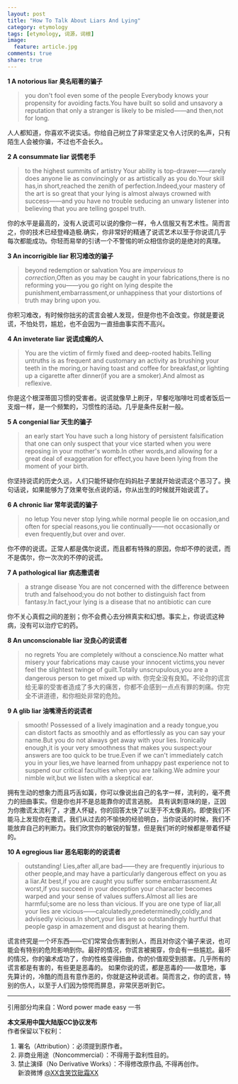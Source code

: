 ```yaml
---
layout: post
title: "How To Talk About Liars And Lying"
category: etymology
tags: [etymology, 词源，词根]
image:
  feature: article.jpg
comments: true
share: true
---
```



**1   A notorious liar                      臭名昭著的骗子**  
>you don't fool even some of the people
Everybody knows your propensity for avoiding facts.You have built so solid and unsavory a reputation that only a stranger is likely to be misled——and then,not for long.

人人都知道，你喜欢不说实话。你给自己树立了非常坚定又令人讨厌的名声，只有陌生人会被你骗，不过也不会长久。

**2   A consummate liar                 说慌老手**  
>to the highest summits of artistry
Your ability is top-drawer——rarely does anyone lie as convincingly or as artistically as you do.Your skill has,in short,reached the zenith of perfection.Indeed,your mastery of the art is so great that your lying is almost always crowned with success——and you have no trouble seducing an unwary listener into believing that you are telling gospel truth.

你的水平是最高的，没有人说谎可以说的像你一样，令人信服又有艺术性。简而言之，你的技术已经登峰造极.确实，你非常好的精通了说谎艺术以至于你说谎几乎每次都能成功。你轻而易举的引诱一个不警惕的听众相信你说的是绝对的真理。


**3   An incorrigible liar                  积习难改的骗子**  
>beyond redemption or salvation
You are *impervious to correction*,Often as you may be caught in your fabrications,there is no reforming you——you go right on lying despite the punishment,embarrassment,or unhappiness that your distortions of truth may bring upon you.

你积习难改，有时候你拙劣的谎言会被人发现，但是你也不会改变。你就是要说谎，不怕处罚，尴尬，也不会因为一直扭曲事实而不高兴。



**4   An inveterate liar                   说谎成瘾的人**  
>You are the victim of firmly fixed and deep-rooted habits.Telling untruths is as frequent and customary an activity as brushing your teeth in the moring,or having toast and coffee for breakfast,or lighting up a cigarette after dinner(if you are a smoker).And almost as reflexive.

你是这个根深蒂固习惯的受害者。说谎就像早上刷牙，早餐吃咖啡吐司或者饭后一支烟一样，是一个频繁的，习惯性的活动。几乎是条件反射一般。


**5   A congenial liar                      天生的骗子**    
>an early start
You have such a long history of persistent falsification that one can only suspect that your vice started when you were reposing in your mother's womb.In other words,and allowing for a great deal of exaggeration for effect,you have been lying from the moment of your birth.

你坚持说谎的历史久远，人们只能怀疑你在妈妈肚子里就开始说谎这个恶习了。换句话说，如果能够为了效果夸张点说的话，你从出生的时候就开始说谎了。

**6   A chronic liar                          常年说谎的骗子**  
> no letup
You never stop lying.while normal people lie on occasion,and often for special reasons,you lie continually——not occasionally or even frequently,but over and over.

你不停的说谎。正常人都是偶尔说谎，而且都有特殊的原因，你却不停的说谎，而不是偶尔，你一次次的不停的说谎。

**7   A pathological liar                  病态撒谎者**  
>a strange disease
You are not concerned with the difference between truth and falsehood;you do not bother to distinguish fact from fantasy.In fact,your lying is a disease that no antibiotic can cure

你不关心真假之间的差别；你不会费心去分辨真实和幻想。事实上，你说谎这种病，没有可以治疗它的药。

**8   An unconscionable liar          没良心的说谎者**  
>no regrets
You are completely without a conscience.No matter what misery your fabrications may cause your innocent victims,you never feel the slightest twinge of guilt.Totally unscrupulous,you are a dangerous person to get mixed up with.
你完全没有良知。不论你的谎言给无辜的受害者造成了多大的痛苦，你都不会感到一点点有罪的刺痛。你完全不讲道德，和你相处非常的危险。

**9   A glib liar                               油嘴滑舌的说谎者**  
>smooth!
Possessed of a lively imagination and a ready tongue,you can distort facts as smoothly and as effortlessly as you can say your name.But you do not always get away with your lies.
Ironically enough,it is your very smoothness that makes you suspect:your answers are too quick to be true.Even if we can't immediately catch you in your lies,we have learned from unhappy past experience not to suspend our critical faculties when you are talking.We admire your nimble wit,but we listen with a skeptical ear.

拥有生动的想象力而且巧舌如簧，你可以像说出自己的名字一样，流利的，毫不费力的扭曲事实。但是你也并不是总能靠你的谎言逃脱。 具有讽刺意味的是，正因为你撒谎太流利了，才遭人怀疑，你的回答太快了以至于不太像真的。即使我们不能马上发现你在撒谎，我们从过去的不愉快的经验明白，当你说话的时候，我们不能放弃自己的判断力。我们欣赏你的敏锐的智慧，但是我们听的时候都是带着怀疑的。

**10  A egregious liar                     恶名昭彰的的说谎者**  
>outstanding!
Lies,after all,are bad——they are frequently injurious to other people,and may have a particularly dangerous effect on you as a liar.At best,if you are caught you suffer some embarrassment.At worst,if you succeed in your deception your character becomes warped and your sense of values suffers.Almost all lies are harmful;some are no less than vicious.
If you are one type of liar,all your lies are vicious——calculatedly,predeterminedly,coldly,and advisedly vicious.In short,your lies are so outstandingly hurtful that people gasp in amazement and disgust at hearing them.

谎言终究是一个坏东西——它们常常会伤害到别人，而且对你这个骗子来说，也可能会有特别的危险影响到你。最好的情况，你谎言被揭穿，你会有一些尴尬。最坏的情况，你的骗术成功了，你的性格变得扭曲，你的价值观受到损害。几乎所有的谎言都是有害的，有些更是恶毒的。
如果你说的谎，都是恶毒的——故意地，事先算计的，冷酷的而且有意作恶的，你就是这种说谎者。简而言之，你的谎言，特别的伤人，以至于人们因为惊愕而屏息，非常厌恶听到它。

************************
引用部分均来自：Word power made easy 一书


**本文采用中国大陆版CC协议发布**  
作者保留以下权利：  
1. 署名（Attribution）：必须提到原作者。  
2. 非商业用途（Noncommercial）：不得用于盈利性目的。  
3. 禁止演绎（No Derivative Works）：不得修改原作品, 不得再创作。   
新浪微博 [@XX含笑饮砒霜XX](http://weibo.com/smilingly1989)